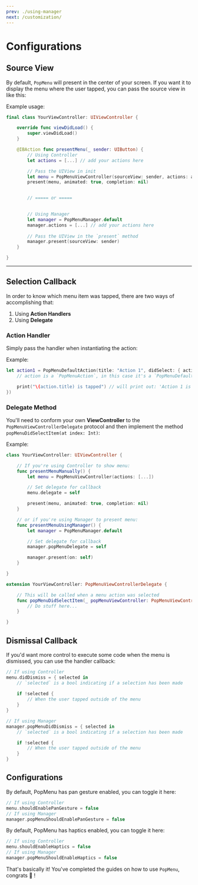 ```yaml
---
prev: ./using-manager
next: /customization/
---
```


# Configurations

## Source View

By default, `PopMenu` will present in the center of your screen. If you want it to display the menu where the user tapped, you can pass the source view in like this:

Example usage:

```swift
final class YourViewController: UIViewController {

    override func viewDidLoad() {
        super.viewDidLoad()
    }

    @IBAction func presentMenu(_ sender: UIButton) {
        // Using Controller
        let actions = [...] // add your actions here

        // Pass the UIView in init
        let menu = PopMenuViewController(sourceView: sender, actions: actions)
        present(menu, animated: true, completion: nil)


        // ===== or =====

                
        // Using Manager
        let manager = PopMenuManager.default
        manager.actions = [...] // add your actions here
        
        // Pass the UIView in the `present` method
        manager.present(sourceView: sender)
    }

}
```

-------

## Selection Callback

In order to know which menu item was tapped, there are two ways of accomplishing that:
1. Using **Action Handlers**
2. Using **Delegate**

### Action Handler

Simply pass the handler when instantiating the action:

Example:
```swift
let action1 = PopMenuDefaultAction(title: "Action 1", didSelect: { action in
    // action is a `PopMenuAction`, in this case it's a `PopMenuDefaultAction`

    print("\(action.title) is tapped") // will print out: 'Action 1 is tapped'
})
```

### Delegate Method
 You'll need to conform your own **ViewController** to the `PopMenuViewControllerDelegate` protocol and then implement the method `popMenuDidSelectItem(at index: Int)`:

Example:
```swift
class YourViewController: UIViewController {

    // If you're using Controller to show menu:
    func presentMenuManually() {
        let menu = PopMenuViewController(actions: [...])

        // Set delegate for callback
        menu.delegate = self

        present(menu, animated: true, completion: nil)
    }

    // or if you're using Manager to present menu:
    func presentMenuUsingManager() {
        let manager = PopMenuManager.default

        // Set delegate for callback
        manager.popMenuDelegate = self

        manager.present(on: self)
    }

}

extension YourViewController: PopMenuViewControllerDelegate {

    // This will be called when a menu action was selected
    func popMenuDidSelectItem(_ popMenuViewController: PopMenuViewController, at index: Int) {
        // Do stuff here...
    }

}
```

## Dismissal Callback

If you'd want more control to execute some code when the menu is dismissed, you can use the handler callback:

```swift
// If using Controller
menu.didDismiss = { selected in
    // `selected` is a bool indicating if a selection has been made
    
    if !selected {
        // When the user tapped outside of the menu
    }
}

// If using Manager
manager.popMenuDidDismiss = { selected in
    // `selected` is a bool indicating if a selection has been made

    if !selected {
        // When the user tapped outside of the menu
    }
}
```

## Configurations

By default, PopMenu has pan gesture enabled, you can toggle it here:

```swift
// If using Controller
menu.shouldEnablePanGesture = false
// If using Manager
manager.popMenuShouldEnablePanGesture = false
```
By default, PopMenu has haptics enabled, you can toggle it here:

```swift
// If using Controller
menu.shouldEnableHaptics = false
// If using Manager
manager.popMenuShouldEnableHaptics = false
```

That's basically it! You've completed the guides on how to use `PopMenu`, congrats :confetti_ball: !
